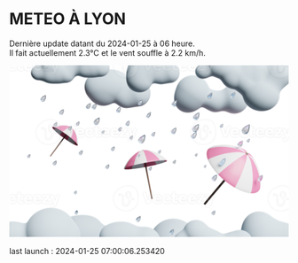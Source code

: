 # METEO À LYON

Dernière update datant du 2024-01-25 à 06 heure.  
Il fait actuellement 2.3°C et le vent souffle à 2.2 km/h.      

![](./.github/rain.png)

last launch : 2024-01-25 07:00:06.253420
